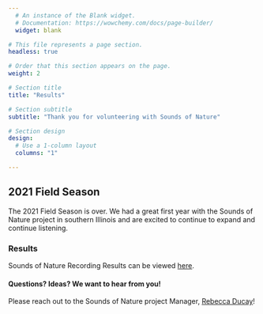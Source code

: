 ```yaml
---
  # An instance of the Blank widget.
  # Documentation: https://wowchemy.com/docs/page-builder/
  widget: blank

# This file represents a page section.
headless: true

# Order that this section appears on the page.
weight: 2

# Section title
title: "Results"

# Section subtitle
subtitle: "Thank you for volunteering with Sounds of Nature"

# Section design
design:
  # Use a 1-column layout
  columns: "1"

---    
```

    
    
   
## 2021 Field Season    

The 2021 Field Season is over. We had a great first year with the Sounds of Nature project in southern Illinois and are excited to continue to expand and continue listening.     

### Results    

Sounds of Nature Recording Results can be viewed [here](https://soundsofnature.shinyapps.io/app-1/?_ga=2.156964731.1911718076.1662405104-361826376.1662309578).    

#### Questions? Ideas? We want to hear from you!    
Please reach out to the Sounds of Nature project Manager, [Rebecca Ducay](https://peaselab.com/author/rebecca-ducay/)!